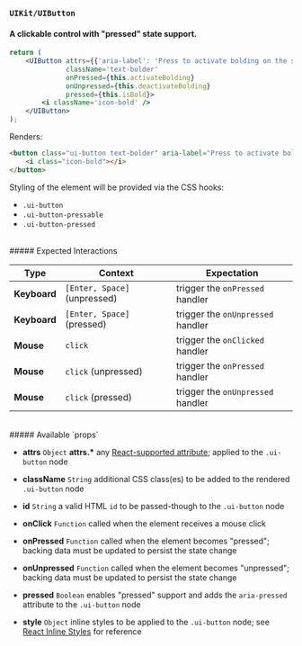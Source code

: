### `UIKit/UIButton`
#### A clickable control with "pressed" state support.

```jsx
return (
    <UIButton attrs={{'aria-label': 'Press to activate bolding on the selected text and new input.'}}
              className='text-bolder'
              onPressed={this.activateBolding}
              onUnpressed={this.deactivateBolding}
              pressed={this.isBold}>
        <i className='icon-bold' />
    </UIButton>
);
```
Renders:
```html
<button class="ui-button text-bolder" aria-label="Press to activate bolding on the selected text and new input." aria-pressed="true">
    <i class="icon-bold"></i>
</button>
```

Styling of the element will be provided via the CSS hooks:

- `.ui-button`
- `.ui-button-pressable`
- `.ui-button-pressed`

<br />
##### Expected Interactions

Type | Context | Expectation
---- | ------- | -----------
__Keyboard__ | `[Enter, Space]` (unpressed) | trigger the `onPressed` handler
__Keyboard__ | `[Enter, Space]` (pressed) | trigger the `onUnpressed` handler
__Mouse__ | `click` | trigger the `onClicked` handler
__Mouse__ | `click` (unpressed) | trigger the `onPressed` handler
__Mouse__ | `click` (pressed) | trigger the `onUnpressed` handler

<br />
##### Available `props`

- __attrs__ `Object`
  __attrs.*__
  any [React-supported attribute](https://facebook.github.io/react/docs/tags-and-attributes.html#html-attributes); applied to the `.ui-button` node

- __className__ `String`
  additional CSS class(es) to be added to the rendered `.ui-button` node

- __id__ `String`
  a valid HTML `id` to be passed-though to the `.ui-button` node

- __onClick__ `Function`
  called when the element receives a mouse click

- __onPressed__ `Function`
  called when the element becomes "pressed"; backing data must be updated to persist the state change

- __onUnpressed__ `Function`
  called when the element becomes "unpressed"; backing data must be updated to persist the state change

- __pressed__ `Boolean`
  enables "pressed" support and adds the `aria-pressed` attribute to the `.ui-button` node

- __style__ `Object`
  inline styles to be applied to the `.ui-button` node; see [React Inline Styles](https://facebook.github.io/react/tips/inline-styles.html) for reference
